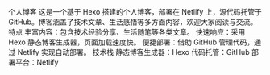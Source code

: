 个人博客
这是一个基于 Hexo 搭建的个人博客，部署在 Netlify 上，源代码托管于 GitHub。博客涵盖了技术文章、生活感悟等多方面内容，欢迎大家阅读与交流。
特点
丰富内容：包含技术经验分享、生活随笔等各类文章。
快速响应：采用 Hexo 静态博客生成器，页面加载速度快。
便捷部署：借助 GitHub 管理代码，通过 Netlify 实现自动部署。
技术栈
静态博客生成器：Hexo
代码托管：GitHub
部署平台：Netlify
